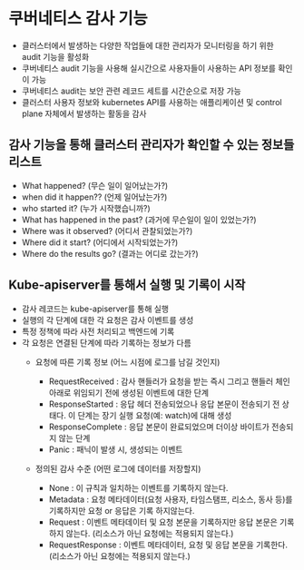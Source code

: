 # 쿠버네티스 감사 기능
- 클러스터에서 발생하는 다양한 작업들에 대한 관리자가 모니터링을 하기 위한 audit 기능을 활성화
- 쿠버네티스 audit 기능을 사용해 실시간으로 사용자들이 사용하는 API 정보를 확인이 가능
- 쿠버네티스 audit는 보안 관련 레코드 세트를 시간순으로 저장 가능
- 클러스터 사용자 정보와 kubernetes API를 사용하는 애플리케이션 및 control plane 자체에서 발생하는 활동을 감사

## 감사 기능을 통해 클러스터 관리자가 확인할 수 있는 정보들 리스트
- What happened?                 (무슨 일이 일어났는가?)
- when did it happen??           (언제 일어났는가?)
- who started it?                (누가 시작했습니까?)
- What has happened in the past? (과거에 무슨일이 일이 있었는가?)
- Where was it observed?         (어디서 관찰되었는가?)
- Where did it start?            (어디에서 시작되었는가?)
- Where do the results go?       (결과는 어디로 갔는가?)

## Kube-apiserver를 통해서 실행 및 기록이 시작
- 감사 레코드는 kube-apiserver를 통해 실행
- 실행의 각 단계에 대한 각 요청은 감사 이벤트를 생성
- 특정 정책에 따라 사전 처리되고 백엔드에 기록
- 각 요청은 연결된 단계에 따라 기록하는 정보가 다름
  - 요청에 따른 기록 정보 (어느 시점에 로그를 남길 것인지)
    - RequestReceived : 감사 핸들러가 요청을 받는 즉시 그리고 핸들러 체인 아래로 위임되기 전에 생성된 이벤트에 대한 단계
    - ResponseStarted : 응답 헤더 전송되었으나 응답 본문이 전송되기 전 상태다. 이 단계는 장기 실행 요청(예: watch)에 대해 생성
    - ResponseComplete : 응답 본문이 완료되었으며 더이상 바이트가 전송되지 않는 단계
    - Panic : 패닉이 발생 시, 생성되는 이벤트

  - 정의된 감사 수준 (어떤 로그에 데이터를 저장할지)
    - None : 이 규칙과 일치하는 이벤트를 기록하지 않는다.
    - Metadata : 요청 메타데이터(요청 사용자, 타임스탬프, 리소스, 동사 등)를 기록하지만 요청 or 응답은 기록 하지않는다.
    - Request : 이벤트 메타데이터 및 요청 본문을 기록하지만 응답 본문은 기록하지 않는다. (리소스가 아닌 요청에는 적용되지 않는다.)
    - RequestResponse : 이벤트 메타데이터, 요청 및 응답 본문을 기록한다. (리소스가 아닌 요청에는 적용되지 않는다.)
  
